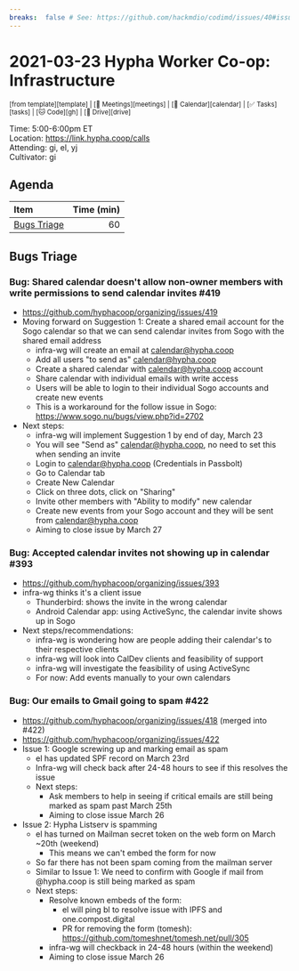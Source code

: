 ```yaml
---
breaks:  false # See: https://github.com/hackmdio/codimd/issues/40#issuecomment-172927690
---
```

# 2021-03-23 Hypha Worker Co-op: Infrastructure

<sup>[from template][template] | [:notebook: Meetings][meetings] | [:date: Calendar][calendar] | [:white_check_mark: Tasks][tasks] | [:cat: Code][gh] | [:open_file_folder: Drive][drive]</sup>

Time:       5:00-6:00pm ET  
Location:   https://link.hypha.coop/calls  
Attending:  gi, el, yj  
Cultivator: gi  

## Agenda

| Item                                            | Time (min) |
|:------------------------------------------------|-----------:|
| [Bugs Triage](#Bugs-Triage)                     |         60 |

## Bugs Triage

### Bug: Shared calendar doesn't allow non-owner members with write permissions to send calendar invites #419
- https://github.com/hyphacoop/organizing/issues/419
- Moving forward on Suggestion 1: Create a shared email account for the Sogo calendar so that we can send calendar invites from Sogo with the shared email address
    - infra-wg will create an email at calendar@hypha.coop
    - Add all users "to send as" calendar@hypha.coop
    - Create a shared calendar with calendar@hypha.coop account
    - Share calendar with individual emails with write access
    - Users will be able to login to their individual Sogo accounts and create new events
    - This is a workaround for the follow issue in Sogo: https://www.sogo.nu/bugs/view.php?id=2702
- Next steps:
    - infra-wg will implement Suggestion 1 by end of day, March 23
    - You will see "Send as" calendar@hypha.coop, no need to set this when sending an invite
    - Login to calendar@hypha.coop (Credentials in Passbolt)
    - Go to Calendar tab
    - Create New Calendar
    - Click on three dots, click on "Sharing"
    - Invite other members with "Ability to modify" new calendar
    - Create new events from your Sogo account and they will be sent from calendar@hypha.coop
    - Aiming to close issue by March 27

### Bug: Accepted calendar invites not showing up in calendar #393
- https://github.com/hyphacoop/organizing/issues/393
- infra-wg thinks it's a client issue
    - Thunderbird: shows the invite in the wrong calendar
    - Android Calendar app: using ActiveSync, the calendar invite shows up in Sogo
- Next steps/recommendations:
    - infra-wg is wondering how are people adding their calendar's to their respective clients
    - infra-wg will look into CalDev clients and feasibility of support 
    - infra-wg will investigate the feasibility of using ActiveSync
    - For now: Add events manually to your own calendars

### Bug: Our emails to Gmail going to spam #422
- https://github.com/hyphacoop/organizing/issues/418 (merged into #422)
- https://github.com/hyphacoop/organizing/issues/422
- Issue 1: Google screwing up and marking email as spam
    - el has updated SPF record on March 23rd
    - Infra-wg will check back after 24-48 hours to see if this resolves the issue
    - Next steps:
        - Ask members to help in seeing if critical emails are still being marked as spam past March 25th
        - Aiming to close issue March 26
- Issue 2: Hypha Listserv is spamming
    - el has turned on Mailman secret token on the web form on March ~20th (weekend)
        - This means we can't embed the form for now
    - So far there has not been spam coming from the mailman server
    - Similar to Issue 1: We need to confirm with Google if mail from @hypha.coop is still being marked as spam
    - Next steps:
        - Resolve known embeds of the form: 
            - el will ping bl to resolve issue with IPFS and one.compost.digital
            - PR for removing the form (tomesh): https://github.com/tomeshnet/tomesh.net/pull/305
        - infra-wg will checkback in 24-48 hours (within the weekend)
        - Aiming to close issue March 26
